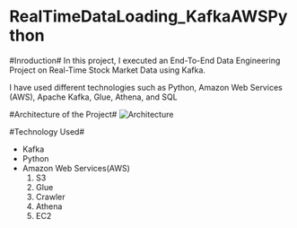 # RealTimeDataLoading_KafkaAWSPython

#Inroduction#
In this project, I executed an End-To-End Data Engineering Project on Real-Time Stock Market Data using Kafka.

I have used different technologies such as Python, Amazon Web Services (AWS), Apache Kafka, Glue, Athena, and SQL

#Architecture of the Project#
![Architecture](https://github.com/Rajvi-C/RealTimeDataLoading_KafkaAWSPython/assets/114531231/eef7b6fa-49c0-4df8-8bb1-761a6762ec4f)

#Technology Used#
* Kafka
* Python
* Amazon Web Services(AWS)
    1. S3
    2. Glue
    3. Crawler
    4. Athena
    5. EC2
  
